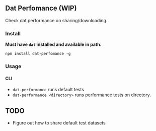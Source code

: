 ## Dat Perfomance (WIP)

Check dat performance on sharing/downloading. 

### Install 

**Must have `dat` installed and available in path.**

```
npm install dat-perfomance -g
```

### Usage

#### CLI

* `dat-performance` runs default tests
* `dat-performance <directory>` runs performance tests on directory.

## TODO 

* Figure out how to share default test datasets
